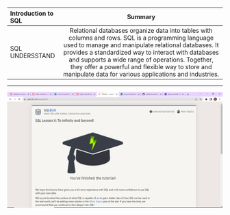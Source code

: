 | Introduction to SQL       | Summary 
| :---        |    :----:
| SQL UNDERSSTAND| Relational databases organize data into tables with columns and rows. SQL is a programming language used to manage and manipulate relational databases. It provides a standardized way to interact with databases and supports a wide range of operations. Together, they offer a powerful and flexible way to store and manipulate data for various applications and industries.

---



![SQL Practice](./screenSHOt/certificate.png)